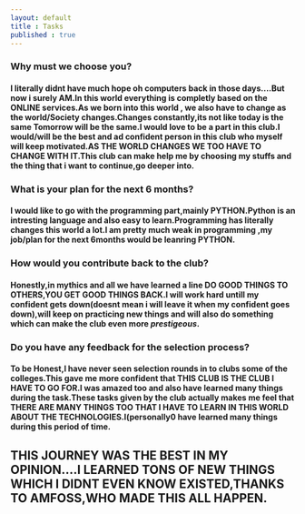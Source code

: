 ```yaml
---
layout: default
title : Tasks
published : true
---
```


### Why must we choose you?

#### I literally didnt have much hope oh computers back in those days....But now i surely AM.In this world everything is completly based on the ONLINE services.As we born into this world , we also have to change as the world/Society changes.Changes constantly,its not like today is the same Tomorrow will be the same.I would love to be a part in this club.I would/will be the best and ad confident person in this club who myself will keep motivated.**AS THE WORLD CHANGES WE TOO HAVE TO CHANGE WITH IT**.This club can make help me by choosing my stuffs and the thing that i want to continue,go deeper into.

### What is your plan for the next 6 months?

#### I would like to go with the programming part,mainly **PYTHON**.Python is an intresting language and also easy to learn.Programming has literally changes this world a lot.I am pretty much weak in programming ,my job/plan for the next 6months would be leanring **PYTHON**.

### How would you contribute back to the club?

#### Honestly,in mythics and all we have learned a line **DO GOOD THINGS TO OTHERS,YOU GET GOOD THINGS BACK**.I will work hard untill my confident gets down(doesnt mean i will leave it when my confident goes down),will keep on practicing new things and will also do something which can make the club even more *prestigeous*.

### Do you have any feedback for the selection process?

#### To be Honest,I have never seen selection rounds in to clubs some of the colleges.This gave me more confident that THIS CLUB IS THE CLUB I HAVE TO GO FOR.I was amazed too and also have learned many things during the task.These tasks given by the club actually makes me feel that THERE ARE MANY THINGS TOO THAT I HAVE TO LEARN IN THIS WORLD ABOUT THE TECHNOLOGIES.I(personally0 have learned many things during this period of time.

## THIS JOURNEY WAS THE BEST IN MY OPINION....I LEARNED TONS OF NEW THINGS WHICH I DIDNT EVEN KNOW EXISTED,THANKS TO AMFOSS,WHO MADE THIS ALL HAPPEN.
